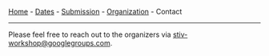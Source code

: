 [Home](index.md) - [Dates](dates.md) - [Submission](submission.md) - [Organization](organization.md) - Contact

---

Please feel free to reach out to the organizers via [stiv-workshop@googlegroups.com](mailto:stiv-workshop@googlegroups.com).
